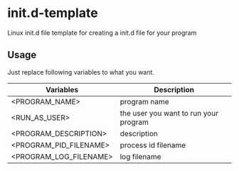 # init.d-template
Linux init.d file template for creating a init.d file for your program

## Usage

Just replace following variables to what you want.

| Variables | Description |
| --------- | ---------
| <PROGRAM_NAME> | program name |
| <RUN_AS_USER> | the user you want to run your program |
| <PROGRAM_DESCRIPTION> | description |
| <PROGRAM_PID_FILENAME> | process id filename |
| <PROGRAM_LOG_FILENAME> | log filename |
